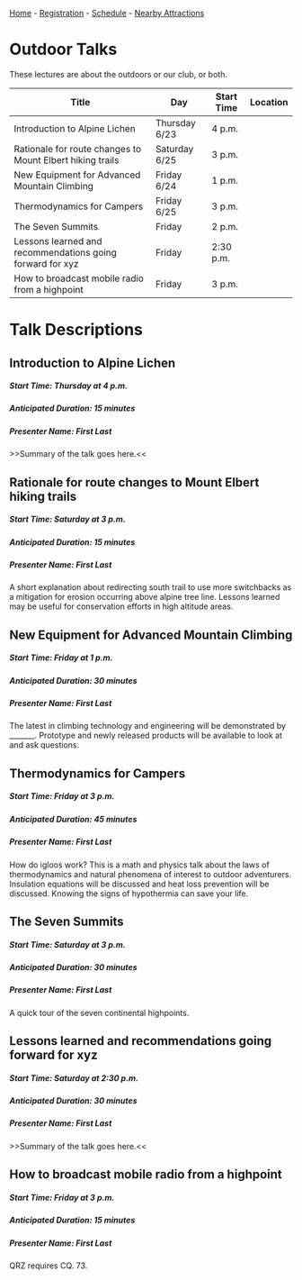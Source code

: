 [Home](index.md) - [Registration](registration.md) - [Schedule](schedule.md) - [Nearby Attractions](nearby-attractions.md)
# Outdoor Talks
These lectures are about the outdoors or our club, or both.

| Title                                                     | Day           | Start Time | Location |
|-----------------------------------------------------------|---------------|------------|----------|
| Introduction to Alpine Lichen                             | Thursday 6/23 | 4 p.m.     |          |
| Rationale for route changes to Mount Elbert hiking trails | Saturday 6/25 | 3 p.m.     |          |
| New Equipment for Advanced Mountain Climbing              | Friday 6/24   | 1 p.m.     |          |
| Thermodynamics for Campers                                | Friday 6/25 | 3 p.m.    |          |
| The Seven Summits                                         | Friday        | 2 p.m.     |          |
| Lessons learned and recommendations going forward for xyz | Friday        | 2:30 p.m.  |          |
| How to broadcast mobile radio from a highpoint                                | Friday        | 3 p.m.     |          |

# Talk Descriptions
## Introduction to Alpine Lichen
##### Start Time: Thursday at 4 p.m.
##### Anticipated Duration: 15 minutes
##### Presenter Name: First Last
\>\>Summary of the talk goes here.\<\<

## Rationale for route changes to Mount Elbert hiking trails
##### Start Time: Saturday at 3 p.m.
##### Anticipated Duration: 15 minutes
##### Presenter Name: First Last
A short explanation about redirecting south trail to use more switchbacks as a mitigation for erosion occurring above alpine tree line. Lessons learned may be useful for conservation efforts in high altitude areas.

## New Equipment for Advanced Mountain Climbing
##### Start Time: Friday at 1 p.m.
##### Anticipated Duration: 30 minutes
##### Presenter Name: First Last
The latest in climbing technology and engineering will be demonstrated by _______. Prototype and newly released products will be available to look at and ask questions.

## Thermodynamics for Campers
##### Start Time: Friday at 3 p.m.
##### Anticipated Duration: 45 minutes
##### Presenter Name: First Last
How do igloos work? This is a math and physics talk about the laws of thermodynamics and natural phenomena of interest to outdoor adventurers. Insulation equations will be discussed and heat loss prevention will be discussed. Knowing the signs of hypothermia can save your life.

## The Seven Summits
##### Start Time: Saturday at 3 p.m.
##### Anticipated Duration: 30 minutes
##### Presenter Name: First Last
A quick tour of the seven continental highpoints.

## Lessons learned and recommendations going forward for xyz
##### Start Time: Saturday at 2:30 p.m.
##### Anticipated Duration: 30 minutes
##### Presenter Name: First Last
\>\>Summary of the talk goes here.\<\<



## How to broadcast mobile radio from a highpoint
##### Start Time: Friday at 3 p.m.
##### Anticipated Duration: 15 minutes
##### Presenter Name: First Last
QRZ requires CQ. 73.